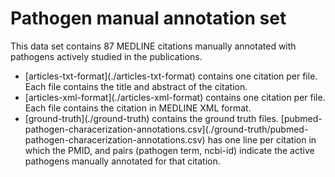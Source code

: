 # Pathogen manual annotation set

This data set contains 87 MEDLINE citations manually annotated with pathogens actively studied in the publications.

<ul>
<li>[articles-txt-format](./articles-txt-format) contains one citation per file. Each file contains the title and abstract of the citation.</il>
<li>[articles-xml-format](./articles-xml-format) contains one citation per file. Each file contains the citation in MEDLINE XML format.</il>
<li>[ground-truth](./ground-truth) contains the ground truth files. [pubmed-pathogen-characerization-annotations.csv](./ground-truth/pubmed-pathogen-characerization-annotations.csv) has one line per citation in which the PMID, and pairs (pathogen term, ncbi-id) indicate the active pathogens manually annotated for that citation.</li>
</ul>
